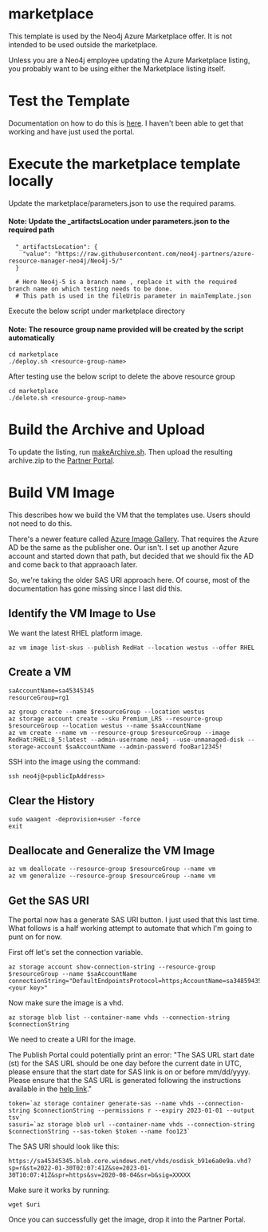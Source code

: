 # marketplace
This template is used by the Neo4j Azure Marketplace offer.  It is not intended to be used outside the marketplace.

Unless you are a Neo4j employee updating the Azure Marketplace listing, you probably want to be using either the Marketplace listing itself.

# Test the Template
Documentation on how to do this is [here](https://docs.microsoft.com/en-us/azure/azure-resource-manager/templates/test-toolkit).  I haven't been able to get that working and have just used the portal.

# Execute the marketplace template locally
Update the marketplace/parameters.json to use the required params. 

#### Note: Update the _artifactsLocation under parameters.json to the required path
```
  "_artifactsLocation": {
    "value": "https://raw.githubusercontent.com/neo4j-partners/azure-resource-manager-neo4j/Neo4j-5/"
  }
  
  # Here Neo4j-5 is a branch name , replace it with the required branch name on which testing needs to be done.
  # This path is used in the fileUris parameter in mainTemplate.json
```

Execute the below script under marketplace directory 

#### Note: The resource group name provided will be created by the script automatically

```
cd marketplace
./deploy.sh <resource-group-name>

```

After testing use the below script to delete the above resource group

```
cd marketplace
./delete.sh <resource-group-name>

```

# Build the Archive and Upload
To update the listing, run [makeArchive.sh](markArchive.sh).  Then upload the resulting archive.zip to the [Partner Portal](https://partner.microsoft.com/en-us/dashboard/commercial-marketplace/overview).

# Build VM Image
This describes how we build the VM that the templates use.  Users should not need to do this.

There's a newer feature called [Azure Image Gallery](https://docs.microsoft.com/en-us/azure/marketplace/azure-vm-use-approved-base#capture-image).  That requires the Azure AD be the same as the publisher one.  Our isn't.  I set up another Azure account and started down that path, but decided that we should fix the AD and come back to that appraoach later.

So, we're taking the older SAS URI approach here.  Of course, most of the documentation has gone missing since I last did this.

## Identify the VM Image to Use
We want the latest RHEL platform image.

    az vm image list-skus --publish RedHat --location westus --offer RHEL

## Create a VM

    saAccountName=sa45345345
    resourceGroup=rg1

    az group create --name $resourceGroup --location westus
    az storage account create --sku Premium_LRS --resource-group $resourceGroup --location westus --name $saAccountName
    az vm create --name vm --resource-group $resourceGroup --image RedHat:RHEL:8_5:latest --admin-username neo4j --use-unmanaged-disk --storage-account $saAccountName --admin-password fooBar12345!

SSH into the image using the command:

    ssh neo4j@<publicIpAddress>

## Clear the History

    sudo waagent -deprovision+user -force
    exit

## Deallocate and Generalize the VM Image

    az vm deallocate --resource-group $resourceGroup --name vm
    az vm generalize --resource-group $resourceGroup --name vm

## Get the SAS URI
The portal now has a generate SAS URI button.  I just used that this last time.  What follows is a half working attempt to automate that which I'm going to punt on for now.

First off let's set the connection variable.

    az storage account show-connection-string --resource-group $resourceGroup --name $saAccountName
    connectionString="DefaultEndpointsProtocol=https;AccountName=sa34859435734;AccountKey=<your key>"

Now make sure the image is a vhd.

    az storage blob list --container-name vhds --connection-string $connectionString

We need to create a URI for the image.  

The Publish Portal could potentially print an error: "The SAS URL start date (st) for the SAS URL should be one day before the current date in UTC, please ensure that the start date for SAS link is on or before mm/dd/yyyy. Please ensure that the SAS URL is generated following the instructions available in the [help link](https://docs.microsoft.com/en-us/azure/marketplace-publishing/marketplace-publishing-vm-image-creation)."

    token=`az storage container generate-sas --name vhds --connection-string $connectionString --permissions r --expiry 2023-01-01 --output tsv`
    sasuri=`az storage blob url --container-name vhds --connection-string $connectionString --sas-token $token --name foo123`

The SAS URI should look like this:

    https://sa45345345.blob.core.windows.net/vhds/osdisk_b91e6a0e9a.vhd?sp=r&st=2022-01-30T02:07:41Z&se=2023-01-30T10:07:41Z&spr=https&sv=2020-08-04&sr=b&sig=XXXXX

Make sure it works by running:

    wget $uri

Once you can successfully get the image, drop it into the Partner Portal.
